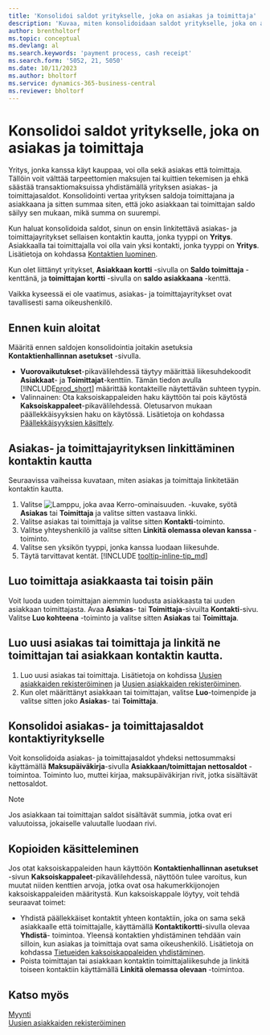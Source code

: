 ```yaml
---
title: 'Konsolidoi saldot yritykselle, joka on asiakas ja toimittaja'
description: 'Kuvaa, miten konsolidoidaan saldot yritykselle, joka on asiakas ja toimittaja.'
author: brentholtorf
ms.topic: conceptual
ms.devlang: al
ms.search.keywords: 'payment process, cash receipt'
ms.search.form: '5052, 21, 5050'
ms.date: 10/11/2023
ms.author: bholtorf
ms.service: dynamics-365-business-central
ms.reviewer: bholtorf
---
```

# <a name="consolidate-balances-for-a-company-that-is-a-customer-and-a-vendor"></a>Konsolidoi saldot yritykselle, joka on asiakas ja toimittaja
Yritys, jonka kanssa käyt kauppaa, voi olla sekä asiakas että toimittaja. Tällöin voit välttää tarpeettomien maksujen tai kuittien tekemisen ja ehkä säästää transaktiomaksuissa yhdistämällä yrityksen asiakas- ja toimittajasaldot. Konsolidointi vertaa yrityksen saldoja toimittajana ja asiakkaana ja sitten summaa siten, että joko asiakkaan tai toimittajan saldo säilyy sen mukaan, mikä summa on suurempi. 

Kun haluat konsolidoida saldot, sinun on ensin linkitettävä asiakas- ja toimittajayritykset sellaisen kontaktin kautta, jonka tyyppi on **Yritys**. Asiakkaalla tai toimittajalla voi olla vain yksi kontakti, jonka tyyppi on **Yritys**. Lisätietoja on kohdassa [Kontaktien luominen](marketing-create-contact-companies.md).

Kun olet liittänyt yritykset, **Asiakkaan kortti** -sivulla on **Saldo toimittaja** -kenttänä, ja **toimittajan kortti** -sivulla on **saldo asiakkaana** -kenttä.

Vaikka kyseessä ei ole vaatimus, asiakas- ja toimittajayritykset ovat tavallisesti sama oikeushenkilö. 

## <a name="before-you-start"></a>Ennen kuin aloitat
Määritä ennen saldojen konsolidointia joitakin asetuksia **Kontaktienhallinnan asetukset** -sivulla. 

* **Vuorovaikutukset**-pikavälilehdessä täytyy määrittää liikesuhdekoodit **Asiakkaat**- ja **Toimittajat**-kenttiin. Tämän tiedon avulla [!INCLUDE[prod_short](includes/prod_short.md)] määrittää kontakteille näytettävän suhteen tyypin. 
* Valinnainen: Ota kaksoiskappaleiden haku käyttöön tai pois käytöstä **Kaksoiskappaleet**-pikavälilehdessä. Oletusarvon mukaan päällekkäisyyksien haku on käytössä. Lisätietoja on kohdassa [Päällekkäisyyksien käsittely](#handling-duplicates). 

## <a name="link-an-existing-customer-and-vendor-company-through-a-contact"></a>Asiakas- ja toimittajayrityksen linkittäminen kontaktin kautta
Seuraavissa vaiheissa kuvataan, miten asiakas ja toimittaja linkitetään kontaktin kautta.

1. Valitse ![Lamppu, joka avaa Kerro-ominaisuuden.](media/ui-search/search_small.png "Kerro, mitä haluat tehdä") -kuvake, syötä **Asiakas** tai **Toimittaja** ja valitse sitten vastaava linkki.
2. Valitse asiakas tai toimittaja ja valitse sitten **Kontakti**-toiminto.   
3. Valitse yhteyshenkilö ja valitse sitten **Linkitä olemassa olevan kanssa** -toiminto.
4. Valitse sen yksikön tyyppi, jonka kanssa luodaan liikesuhde.
5. Täytä tarvittavat kentät. [!INCLUDE [tooltip-inline-tip_md](includes/tooltip-inline-tip_md.md)]

## <a name="create-a-vendor-from-a-customer-or-vice-versa"></a>Luo toimittaja asiakkaasta tai toisin päin
Voit luoda uuden toimittajan aiemmin luodusta asiakkaasta tai uuden asiakkaan toimittajasta. Avaa **Asiakas**- tai **Toimittaja**-sivuilta **Kontakti**-sivu. Valitse **Luo kohteena** -toiminto ja valitse sitten **Asiakas** tai **Toimittaja**. 

## <a name="create-a-new-customer-or-vendor-and-link-them-through-a-vendor-or-customer-contact"></a>Luo uusi asiakas tai toimittaja ja linkitä ne toimittajan tai asiakkaan kontaktin kautta.
1. Luo uusi asiakas tai toimittaja. Lisätietoja on kohdissa [Uusien asiakkaiden rekisteröiminen](sales-how-register-new-customers.md) ja [Uusien asiakkaiden rekisteröiminen](sales-how-register-new-customers.md).
2. Kun olet määrittänyt asiakkaan tai toimittajan, valitse **Luo**-toimenpide ja valitse sitten joko **Asiakas**- tai **Toimittaja**. 

## <a name="to-consolidate-the-customer-and-vendor-balances-for-a-contact-company"></a>Konsolidoi asiakas- ja toimittajasaldot kontaktiyritykselle
Voit konsolidoida asiakas- ja toimittajasaldot yhdeksi nettosummaksi käyttämällä **Maksupäiväkirja**-sivulla **Asiakkaan/toimittajan nettosaldot** -toimintoa. Toiminto luo, muttei kirjaa, maksupäiväkirjan rivit, jotka sisältävät nettosaldot.

> [!NOTE]
> Jos asiakkaan tai toimittajan saldot sisältävät summia, jotka ovat eri valuutoissa, jokaiselle valuutalle luodaan rivi.

## <a name="handling-duplicates"></a>Kopioiden käsitteleminen
Jos otat kaksoiskappaleiden haun käyttöön **Kontaktienhallinnan asetukset** -sivun **Kaksoiskappaleet**-pikavälilehdessä, näyttöön tulee varoitus, kun muutat niiden kenttien arvoja, jotka ovat osa hakumerkkijonojen kaksoiskappaleiden määritystä. Kun kaksoiskappale löytyy, voit tehdä seuraavat toimet:

* Yhdistä päällekkäiset kontaktit yhteen kontaktiin, joka on sama sekä asiakkaalle että toimittajalle, käyttämällä **Kontaktikortti**-sivulla olevaa **Yhdistä**- toimintoa. Yleensä kontaktien yhdistäminen tehdään vain silloin, kun asiakas ja toimittaja ovat sama oikeushenkilö. Lisätietoja on kohdassa [Tietueiden kaksoiskappaleiden yhdistäminen](sales-how-merge-duplicate-records.md). 
* Poista toimittajan tai asiakkaan kontaktin toimittajaliikesuhde ja linkitä toiseen kontaktiin käyttämällä **Linkitä olemassa olevaan** -toimintoa.    

## <a name="see-also"></a>Katso myös
[Myynti](sales-manage-sales.md)  
[Uusien asiakkaiden rekisteröiminen](sales-how-register-new-customers.md)  
